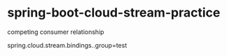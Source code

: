 # spring-boot-cloud-stream-practice

competing consumer relationship

spring.cloud.stream.bindings.<channelName>.group=test
